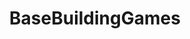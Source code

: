 ---
title: BaseBuildingGames
crosslinks:
- RulersQuest
- OstrivGame
- youtubot
- tycoon
- raftgame
- 7daystodie
- Floatlands
- cataclysmdda
- TheyAreBillions
- avorion
- RiseOfIndustry
- FortsGame
- albiononline
- Overcrowd
- bestof
- elderscrollsonline
- CubeWorld
- crusaderkings2
- Games
- factorio
---